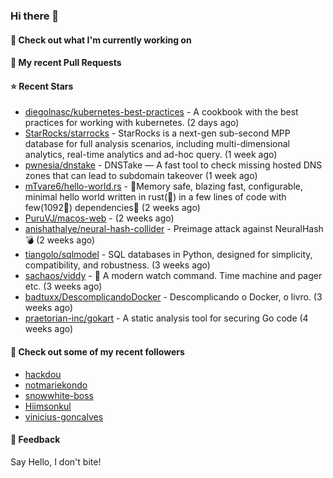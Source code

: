 ### Hi there 👋

#### 👷 Check out what I'm currently working on

#### 🔨 My recent Pull Requests


#### ⭐ Recent Stars

- [diegolnasc/kubernetes-best-practices](https://github.com/diegolnasc/kubernetes-best-practices) - A cookbook with the best practices for working with kubernetes. (2 days ago)
- [StarRocks/starrocks](https://github.com/StarRocks/starrocks) - StarRocks is a next-gen sub-second MPP database for full analysis scenarios, including multi-dimensional analytics, real-time analytics and ad-hoc query. (1 week ago)
- [pwnesia/dnstake](https://github.com/pwnesia/dnstake) - DNSTake — A fast tool to check missing hosted DNS zones that can lead to subdomain takeover (1 week ago)
- [mTvare6/hello-world.rs](https://github.com/mTvare6/hello-world.rs) - 🚀Memory safe, blazing fast, configurable, minimal hello world written in rust(🚀) in a few lines of code with few(1092🚀) dependencies🚀 (2 weeks ago)
- [PuruVJ/macos-web](https://github.com/PuruVJ/macos-web) -  (2 weeks ago)
- [anishathalye/neural-hash-collider](https://github.com/anishathalye/neural-hash-collider) - Preimage attack against NeuralHash 💣 (2 weeks ago)
- [tiangolo/sqlmodel](https://github.com/tiangolo/sqlmodel) - SQL databases in Python, designed for simplicity, compatibility, and robustness. (3 weeks ago)
- [sachaos/viddy](https://github.com/sachaos/viddy) - 👀 A modern watch command. Time machine and pager etc. (3 weeks ago)
- [badtuxx/DescomplicandoDocker](https://github.com/badtuxx/DescomplicandoDocker) - Descomplicando o Docker, o livro. (3 weeks ago)
- [praetorian-inc/gokart](https://github.com/praetorian-inc/gokart) - A static analysis tool for securing Go code (4 weeks ago)

#### 👯 Check out some of my recent followers

- [hackdou](https://github.com/hackdou)
- [notmariekondo](https://github.com/notmariekondo)
- [snowwhite-boss](https://github.com/snowwhite-boss)
- [Hiimsonkul](https://github.com/Hiimsonkul)
- [vinicius-goncalves](https://github.com/vinicius-goncalves)

#### 💬 Feedback

Say Hello, I don't bite!